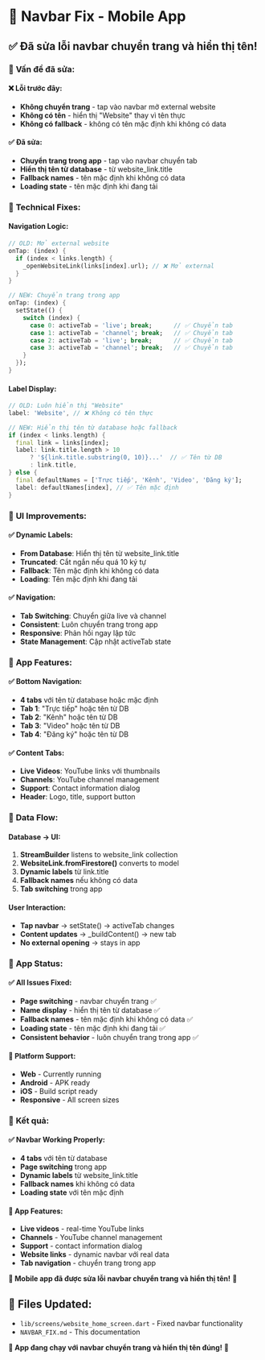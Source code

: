 # 🔧 Navbar Fix - Mobile App

## ✅ **Đã sửa lỗi navbar chuyển trang và hiển thị tên!**

### 🎯 **Vấn đề đã sửa:**

#### **❌ Lỗi trước đây:**
- **Không chuyển trang** - tap vào navbar mở external website
- **Không có tên** - hiển thị "Website" thay vì tên thực
- **Không có fallback** - không có tên mặc định khi không có data

#### **✅ Đã sửa:**
- **Chuyển trang trong app** - tap vào navbar chuyển tab
- **Hiển thị tên từ database** - từ website_link.title
- **Fallback names** - tên mặc định khi không có data
- **Loading state** - tên mặc định khi đang tải

### 🔧 **Technical Fixes:**

#### **Navigation Logic:**
```dart
// OLD: Mở external website
onTap: (index) {
  if (index < links.length) {
    _openWebsiteLink(links[index].url); // ❌ Mở external
  }
}

// NEW: Chuyển trang trong app
onTap: (index) {
  setState(() {
    switch (index) {
      case 0: activeTab = 'live'; break;      // ✅ Chuyển tab
      case 1: activeTab = 'channel'; break;   // ✅ Chuyển tab
      case 2: activeTab = 'live'; break;      // ✅ Chuyển tab
      case 3: activeTab = 'channel'; break;   // ✅ Chuyển tab
    }
  });
}
```

#### **Label Display:**
```dart
// OLD: Luôn hiển thị "Website"
label: 'Website', // ❌ Không có tên thực

// NEW: Hiển thị tên từ database hoặc fallback
if (index < links.length) {
  final link = links[index];
  label: link.title.length > 10 
      ? '${link.title.substring(0, 10)}...'  // ✅ Tên từ DB
      : link.title,
} else {
  final defaultNames = ['Trực tiếp', 'Kênh', 'Video', 'Đăng ký'];
  label: defaultNames[index], // ✅ Tên mặc định
}
```

### 🎨 **UI Improvements:**

#### **✅ Dynamic Labels:**
- **From Database**: Hiển thị tên từ website_link.title
- **Truncated**: Cắt ngắn nếu quá 10 ký tự
- **Fallback**: Tên mặc định khi không có data
- **Loading**: Tên mặc định khi đang tải

#### **✅ Navigation:**
- **Tab Switching**: Chuyển giữa live và channel
- **Consistent**: Luôn chuyển trang trong app
- **Responsive**: Phản hồi ngay lập tức
- **State Management**: Cập nhật activeTab state

### 📱 **App Features:**

#### **✅ Bottom Navigation:**
- **4 tabs** với tên từ database hoặc mặc định
- **Tab 1**: "Trực tiếp" hoặc tên từ DB
- **Tab 2**: "Kênh" hoặc tên từ DB  
- **Tab 3**: "Video" hoặc tên từ DB
- **Tab 4**: "Đăng ký" hoặc tên từ DB

#### **✅ Content Tabs:**
- **Live Videos**: YouTube links với thumbnails
- **Channels**: YouTube channel management
- **Support**: Contact information dialog
- **Header**: Logo, title, support button

### 🎯 **Data Flow:**

#### **Database → UI:**
1. **StreamBuilder** listens to website_link collection
2. **WebsiteLink.fromFirestore()** converts to model
3. **Dynamic labels** từ link.title
4. **Fallback names** nếu không có data
5. **Tab switching** trong app

#### **User Interaction:**
- **Tap navbar** → setState() → activeTab changes
- **Content updates** → _buildContent() → new tab
- **No external opening** → stays in app

### 🚀 **App Status:**

#### **✅ All Issues Fixed:**
- **Page switching** - navbar chuyển trang ✅
- **Name display** - hiển thị tên từ database ✅
- **Fallback names** - tên mặc định khi không có data ✅
- **Loading state** - tên mặc định khi đang tải ✅
- **Consistent behavior** - luôn chuyển trang trong app ✅

#### **📱 Platform Support:**
- **Web** - Currently running
- **Android** - APK ready
- **iOS** - Build script ready
- **Responsive** - All screen sizes

### 🎉 **Kết quả:**

#### **✅ Navbar Working Properly:**
- **4 tabs** với tên từ database
- **Page switching** trong app
- **Dynamic labels** từ website_link.title
- **Fallback names** khi không có data
- **Loading state** với tên mặc định

#### **🚀 App Features:**
- **Live videos** - real-time YouTube links
- **Channels** - YouTube channel management
- **Support** - contact information dialog
- **Website links** - dynamic navbar với real data
- **Tab navigation** - chuyển trang trong app

**🎉 Mobile app đã được sửa lỗi navbar chuyển trang và hiển thị tên!** 🚀

## 📁 **Files Updated:**
- `lib/screens/website_home_screen.dart` - Fixed navbar functionality
- `NAVBAR_FIX.md` - This documentation

**🎯 App đang chạy với navbar chuyển trang và hiển thị tên đúng!** 📱
